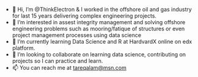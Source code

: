 - 👋 Hi, I’m @ThinkElectron & I worked in the offshore oil and gas industry for last 15 years delivering complex engineering projects.
- 👀 I’m interested in assest integrity management and solving offshore engineering problems such as mooring/fatique of structures or even project management processes using data science
- 🌱 I’m currently learning Data Science and R at HardvardX online on edx platform.
- 💞️ I’m looking to collaborate on learning data science, contributing on projects so I can practice and learn.
- 📫 You can reach me at tareqalam@msn.com

<!---
ThinkElectron/ThinkElectron is a ✨ special ✨ repository because its `README.md` (this file) appears on your GitHub profile.
You can click the Preview link to take a look at your changes.
--->
